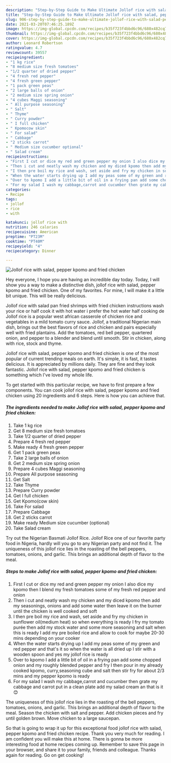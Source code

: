 ```yaml
---
description: "Step-by-Step Guide to Make Ultimate Jollof rice with salad, pepper kpomo and fried chicken"
title: "Step-by-Step Guide to Make Ultimate Jollof rice with salad, pepper kpomo and fried chicken"
slug: 906-step-by-step-guide-to-make-ultimate-jollof-rice-with-salad-pepper-kpomo-and-fried-chicken
date: 2021-03-20T07:46:25.189Z
image: https://img-global.cpcdn.com/recipes/b35f723f4bbd6c96/680x482cq70/jollof-rice-with-salad-pepper-kpomo-and-fried-chicken-recipe-main-photo.jpg
thumbnail: https://img-global.cpcdn.com/recipes/b35f723f4bbd6c96/680x482cq70/jollof-rice-with-salad-pepper-kpomo-and-fried-chicken-recipe-main-photo.jpg
cover: https://img-global.cpcdn.com/recipes/b35f723f4bbd6c96/680x482cq70/jollof-rice-with-salad-pepper-kpomo-and-fried-chicken-recipe-main-photo.jpg
author: Leonard Robertson
ratingvalue: 4.7
reviewcount: 39557
recipeingredient:
- "1 kg rice"
- "8 medium size fresh tomatoes"
- "1/2 quarter of dried pepper"
- "4 fresh red pepper"
- "4 fresh green pepper"
- "1 pack green peas"
- "2 large balls of onion"
- "2 medium size spring onion"
- "4 cubes Maggi seasoning"
- " All purpose seasoning"
- " Salt"
- " Thyme"
- " Curry powder"
- " I full chicken"
- " Kpomocow skin"
- " For salad"
- " Cabbage"
- "2 sticks carrot"
- " Medium size cucumber optional"
- " Salad cream"
recipeinstructions:
- "First I cut or dice my red and green pepper my onion I also dice my kpomo then I blend my fresh tomatoes some of my fresh red pepper and onion"
- "Then i cut and neatly wash my chicken and my diced kpomo then add my seasonings, onions and add some water then leave it on the burner until the chicken is well cooked and soft"
- "I then pre boil my rice and wash, set aside and fry my chicken in sunflower oil(medium heat) so when everything is ready I fry my tomato purée then add my stock water and some more seasoning and salt when this is ready I add my pre boiled rice and allow to cook for maybe 20-30 mins depending on your cooker"
- "When the water starts drying up I add my peas some of my green and red pepper and that&#39;s it so when the water is all dried up I stir with a wooden spoon and yes my jollof rice is ready"
- "Over to kpomo I add a little bit of oil in a frying pan add some chopped onion and my roughly blended pepper and fry I then pour in my already cooked kpomo, curry,seasoning cube and salt then stir fry for about 2/3 mins and my pepper kpomo is ready"
- "For my salad I wash my cabbage,carrot and cucumber then grate my cabbage and carrot put in a clean plate add my salad cream an that is it 😊"
categories:
- Recipe
tags:
- jollof
- rice
- with

katakunci: jollof rice with 
nutrition: 246 calories
recipecuisine: American
preptime: "PT23M"
cooktime: "PT40M"
recipeyield: "4"
recipecategory: Dinner

---
```



![Jollof rice with salad, pepper kpomo and fried chicken](https://img-global.cpcdn.com/recipes/b35f723f4bbd6c96/680x482cq70/jollof-rice-with-salad-pepper-kpomo-and-fried-chicken-recipe-main-photo.jpg)

Hey everyone, I hope you are having an incredible day today. Today, I will show you a way to make a distinctive dish, jollof rice with salad, pepper kpomo and fried chicken. One of my favorites. For mine, I will make it a little bit unique. This will be really delicious.

Jollof rice with salad pan fried shrimps with fried chicken instructions wash your rice or half cook it with hot water i prefer the hot water half cooking de Jollof rice is a popular west african casserole of chicken rice and vegetables in a mild tomato curry sauce. Jollof, a traditional Nigerian main dish, brings out the best flavors of rice and chicken and pairs especially well with fried plantains. Add the tomatoes, red bell pepper, quartered onion, and pepper to a blender and blend until smooth. Stir in chicken, along with rice, stock and thyme.

Jollof rice with salad, pepper kpomo and fried chicken is one of the most popular of current trending meals on earth. It's simple, it is fast, it tastes delicious. It is appreciated by millions daily. They are fine and they look fantastic. Jollof rice with salad, pepper kpomo and fried chicken is something which I've loved my whole life.


To get started with this particular recipe, we have to first prepare a few components. You can cook jollof rice with salad, pepper kpomo and fried chicken using 20 ingredients and 6 steps. Here is how you can achieve that.

<!--inarticleads1-->

##### The ingredients needed to make Jollof rice with salad, pepper kpomo and fried chicken:

1. Take 1 kg rice
1. Get 8 medium size fresh tomatoes
1. Take 1/2 quarter of dried pepper
1. Prepare 4 fresh red pepper
1. Make ready 4 fresh green pepper
1. Get 1 pack green peas
1. Take 2 large balls of onion
1. Get 2 medium size spring onion
1. Prepare 4 cubes Maggi seasoning
1. Prepare  All purpose seasoning
1. Get  Salt
1. Take  Thyme
1. Prepare  Curry powder
1. Get  I full chicken
1. Get  Kpomo(cow skin)
1. Take  For salad
1. Prepare  Cabbage
1. Get 2 sticks carrot
1. Make ready  Medium size cucumber (optional)
1. Take  Salad cream


Try out the Nigerian Basmati Jollof Rice. Jollof Rice one of our favorite party food in Nigeria, hardly will you go to any Nigerian party and not find it. The uniqueness of this jollof rice lies in the roasting of the bell peppers, tomatoes, onions, and garlic. This brings an additional depth of flavor to the meal. 

<!--inarticleads2-->

##### Steps to make Jollof rice with salad, pepper kpomo and fried chicken:

1. First I cut or dice my red and green pepper my onion I also dice my kpomo then I blend my fresh tomatoes some of my fresh red pepper and onion
1. Then i cut and neatly wash my chicken and my diced kpomo then add my seasonings, onions and add some water then leave it on the burner until the chicken is well cooked and soft
1. I then pre boil my rice and wash, set aside and fry my chicken in sunflower oil(medium heat) so when everything is ready I fry my tomato purée then add my stock water and some more seasoning and salt when this is ready I add my pre boiled rice and allow to cook for maybe 20-30 mins depending on your cooker
1. When the water starts drying up I add my peas some of my green and red pepper and that&#39;s it so when the water is all dried up I stir with a wooden spoon and yes my jollof rice is ready
1. Over to kpomo I add a little bit of oil in a frying pan add some chopped onion and my roughly blended pepper and fry I then pour in my already cooked kpomo, curry,seasoning cube and salt then stir fry for about 2/3 mins and my pepper kpomo is ready
1. For my salad I wash my cabbage,carrot and cucumber then grate my cabbage and carrot put in a clean plate add my salad cream an that is it 😊


The uniqueness of this jollof rice lies in the roasting of the bell peppers, tomatoes, onions, and garlic. This brings an additional depth of flavor to the meal. Season the chicken with salt and pepper. Add chicken pieces and fry until golden brown. Move chicken to a large saucepan. 

So that is going to wrap it up for this exceptional food jollof rice with salad, pepper kpomo and fried chicken recipe. Thank you very much for reading. I am confident you will make this at home. There is gonna be more interesting food at home recipes coming up. Remember to save this page in your browser, and share it to your family, friends and colleague. Thanks again for reading. Go on get cooking!
